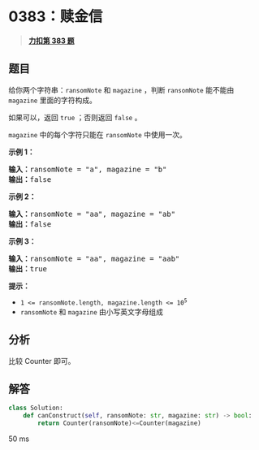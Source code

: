 # 0383：赎金信


> <u>**[力扣第 383 题](https://leetcode.cn/problems/ransom-note/)**</u>

## 题目

<p>给你两个字符串：<code>ransomNote</code> 和 <code>magazine</code> ，判断 <code>ransomNote</code> 能不能由 <code>magazine</code> 里面的字符构成。</p>

<p>如果可以，返回 <code>true</code> ；否则返回 <code>false</code> 。</p>

<p><code>magazine</code> 中的每个字符只能在 <code>ransomNote</code> 中使用一次。</p>



<p><strong>示例 1：</strong></p>

<pre>
<strong>输入：</strong>ransomNote = "a", magazine = "b"
<strong>输出：</strong>false
</pre>

<p><strong>示例 2：</strong></p>

<pre>
<strong>输入：</strong>ransomNote = "aa", magazine = "ab"
<strong>输出：</strong>false
</pre>

<p><strong>示例 3：</strong></p>

<pre>
<strong>输入：</strong>ransomNote = "aa", magazine = "aab"
<strong>输出：</strong>true
</pre>



<p><strong>提示：</strong></p>

<ul>
<li><code>1 &lt;= ransomNote.length, magazine.length &lt;= 10<sup>5</sup></code></li>
<li><code>ransomNote</code> 和 <code>magazine</code> 由小写英文字母组成</li>
</ul>


## 分析

比较 Counter 即可。

## 解答

```python
class Solution:
    def canConstruct(self, ransomNote: str, magazine: str) -> bool:
        return Counter(ransomNote)<=Counter(magazine)
```
50 ms


